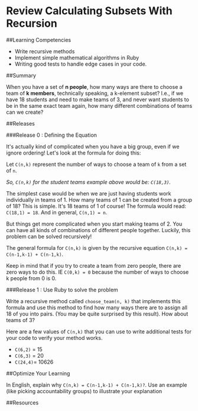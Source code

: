 # Review Calculating Subsets With Recursion

##Learning Competencies

* Write recursive methods
* Implement simple mathematical algorithms in Ruby
* Writing good tests to handle edge cases in your code.

##Summary

When you have a set of **n people**, how many ways are there to choose a team of **k members**, technically speaking, a k-element subset? I.e., if we have 18 students and need to make teams of 3, and never want students to be in the same exact team again, how many different combinations of teams can we create?

##Releases

###Release 0 : Defining the Equation

It's actually kind of complicated when you have a big group, even if we ignore ordering! Let's look at the formula for doing this:

Let `C(n,k)` represent the number of ways to choose a team of `k` from a set of `n`.

*So, `C(n,k)` for the student teams example above would be: `C(18,3)`.*

The simplest case would be when we are just having students work individually in teams of 1. How many teams of 1 can be created from a group of 18? This is simple. It's 18 teams of 1 of course! The formula would read: `C(18,1) = 18`. And in general, `C(n,1) = n`.

But things get more complicated when you start making teams of 2. You can have all kinds of combinations of different people together. Luckily, this problem can be solved recursively!

The general formula for `C(n,k)` is given by the recursive equation `C(n,k) = C(n-1,k-1) + C(n-1,k)`.

Keep in mind that if you try to create a team from zero people, there are zero ways to do this. IE `C(0,k) = 0` because the number of ways to choose k people from 0 is 0.

###Release 1 : Use Ruby to solve the problem

Write a recursive method called `choose_team(n, k)` that implements this formula and use this method to find how many ways there are to assign all 18 of you into pairs. (You may be quite surprised by this result). How about teams of 3?

Here are a few values of `C(n,k)` that you can use to write additional tests for your code to verify your method works.

* `C(6,2)` = 15
* `C(6,3)` = 20
* `C(24,4)`= 10626

##Optimize Your Learning

In English, explain why `C(n,k) = C(n-1,k-1) + C(n-1,k)?`. Use an example (like picking accountability groups) to illustrate your explanation

##Resources
